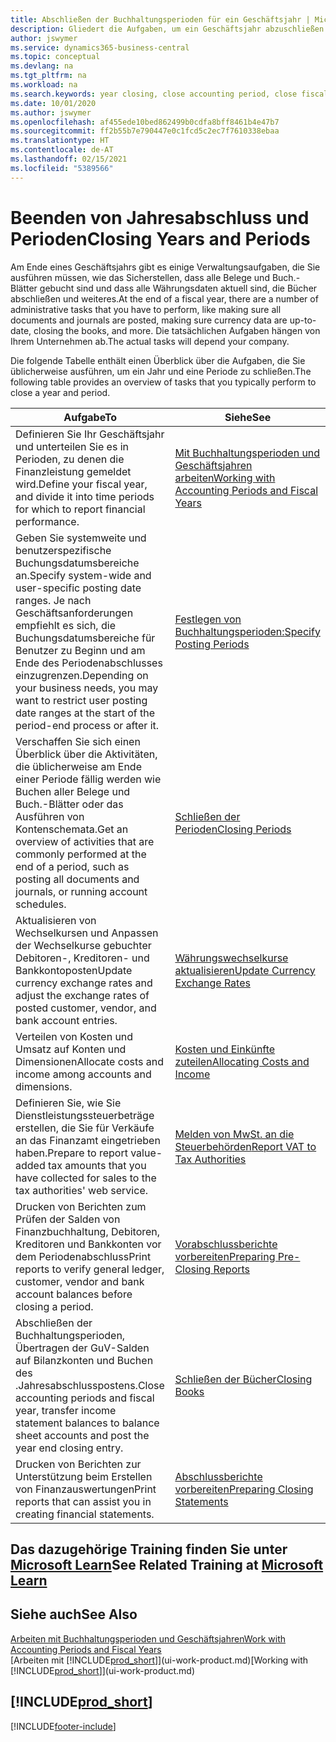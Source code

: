```yaml
---
title: Abschließen der Buchhaltungsperioden für ein Geschäftsjahr | Microsoft Docs
description: Gliedert die Aufgaben, um ein Geschäftsjahr abzuschließen oder Buchhaltungsperiode, beispielsweise der Belege und die Buch.-Blätter sind vergewissernd gebucht überprüfend und Bankguthaben.
author: jswymer
ms.service: dynamics365-business-central
ms.topic: conceptual
ms.devlang: na
ms.tgt_pltfrm: na
ms.workload: na
ms.search.keywords: year closing, close accounting period, close fiscal year, bank account detailed trial balance
ms.date: 10/01/2020
ms.author: jswymer
ms.openlocfilehash: af455ede10bed862499b0cdfa8bff8461b4e47b7
ms.sourcegitcommit: ff2b55b7e790447e0c1fcd5c2ec7f7610338ebaa
ms.translationtype: HT
ms.contentlocale: de-AT
ms.lasthandoff: 02/15/2021
ms.locfileid: "5389566"
---
```

# <a name="closing-years-and-periods"></a><span data-ttu-id="b2f31-103">Beenden von Jahresabschluss und Perioden</span><span class="sxs-lookup"><span data-stu-id="b2f31-103">Closing Years and Periods</span></span>

<span data-ttu-id="b2f31-104">Am Ende eines Geschäftsjahrs gibt es einige Verwaltungsaufgaben, die Sie ausführen müssen, wie das Sicherstellen, dass alle Belege und Buch.-Blätter gebucht sind und dass alle Währungsdaten aktuell sind, die Bücher abschließen und weiteres.</span><span class="sxs-lookup"><span data-stu-id="b2f31-104">At the end of a fiscal year, there are a number of administrative tasks that you have to perform, like making sure all documents and journals are posted, making sure currency data are up-to-date, closing the books, and more.</span></span> <span data-ttu-id="b2f31-105">Die tatsächlichen Aufgaben hängen von Ihrem Unternehmen ab.</span><span class="sxs-lookup"><span data-stu-id="b2f31-105">The actual tasks will depend your company.</span></span>

<span data-ttu-id="b2f31-106">Die folgende Tabelle enthält einen Überblick über die Aufgaben, die Sie üblicherweise ausführen, um ein Jahr und eine Periode zu schließen.</span><span class="sxs-lookup"><span data-stu-id="b2f31-106">The following table provides an overview of tasks that you typically perform to close a year and period.</span></span>

| <span data-ttu-id="b2f31-107">Aufgabe</span><span class="sxs-lookup"><span data-stu-id="b2f31-107">To</span></span> | <span data-ttu-id="b2f31-108">Siehe</span><span class="sxs-lookup"><span data-stu-id="b2f31-108">See</span></span> |
| --- | --- |
| <span data-ttu-id="b2f31-109">Definieren Sie Ihr Geschäftsjahr und unterteilen Sie es in Perioden, zu denen die Finanzleistung gemeldet wird.</span><span class="sxs-lookup"><span data-stu-id="b2f31-109">Define your fiscal year, and divide it into time periods for which to report financial performance.</span></span> | [<span data-ttu-id="b2f31-110">Mit Buchhaltungsperioden und Geschäftsjahren arbeiten</span><span class="sxs-lookup"><span data-stu-id="b2f31-110">Working with Accounting Periods and Fiscal Years</span></span>](finance-accounting-periods-and-fiscal-years.md)|
| <span data-ttu-id="b2f31-111">Geben Sie systemweite und benutzerspezifische Buchungsdatumsbereiche an.</span><span class="sxs-lookup"><span data-stu-id="b2f31-111">Specify system-wide and user-specific posting date ranges.</span></span> <span data-ttu-id="b2f31-112">Je nach Geschäftsanforderungen empfiehlt es sich, die Buchungsdatumsbereiche für Benutzer zu Beginn und am Ende des Periodenabschlusses einzugrenzen.</span><span class="sxs-lookup"><span data-stu-id="b2f31-112">Depending on your business needs, you may want to restrict user posting date ranges at the start of the period-end process or after it.</span></span> |[<span data-ttu-id="b2f31-113">Festlegen von Buchhaltungsperioden:</span><span class="sxs-lookup"><span data-stu-id="b2f31-113">Specify Posting Periods</span></span>](finance-how-specify-posting-periods.md) |
| <span data-ttu-id="b2f31-114">Verschaffen Sie sich einen Überblick über die Aktivitäten, die üblicherweise am Ende einer Periode fällig werden wie Buchen aller Belege und Buch.-Blätter oder das Ausführen von Kontenschemata.</span><span class="sxs-lookup"><span data-stu-id="b2f31-114">Get an overview of activities that are commonly performed at the end of a period, such as posting all documents and journals, or running account schedules.</span></span> |[<span data-ttu-id="b2f31-115">Schließen der Perioden</span><span class="sxs-lookup"><span data-stu-id="b2f31-115">Closing Periods</span></span>](year-how-complete-period-end-processes.md) |
| <span data-ttu-id="b2f31-116">Aktualisieren von Wechselkursen und Anpassen der Wechselkurse gebuchter Debitoren-, Kreditoren- und Bankkontoposten</span><span class="sxs-lookup"><span data-stu-id="b2f31-116">Update currency exchange rates and adjust the exchange rates of posted customer, vendor, and bank account entries.</span></span> |[<span data-ttu-id="b2f31-117">Währungswechselkurse aktualisieren</span><span class="sxs-lookup"><span data-stu-id="b2f31-117">Update Currency Exchange Rates</span></span>](finance-how-update-currencies.md) |
| <span data-ttu-id="b2f31-118">Verteilen von Kosten und Umsatz auf Konten und Dimensionen</span><span class="sxs-lookup"><span data-stu-id="b2f31-118">Allocate costs and income among accounts and dimensions.</span></span> |[<span data-ttu-id="b2f31-119">Kosten und Einkünfte zuteilen</span><span class="sxs-lookup"><span data-stu-id="b2f31-119">Allocating Costs and Income</span></span>](year-allocate-costs-income.md) |
| <span data-ttu-id="b2f31-120">Definieren Sie, wie Sie Dienstleistungssteuerbeträge erstellen, die Sie für Verkäufe an das Finanzamt eingetrieben haben.</span><span class="sxs-lookup"><span data-stu-id="b2f31-120">Prepare to report value-added tax amounts that you have collected for sales to the tax authorities' web service.</span></span> |[<span data-ttu-id="b2f31-121">Melden von MwSt. an die Steuerbehörden</span><span class="sxs-lookup"><span data-stu-id="b2f31-121">Report VAT to Tax Authorities</span></span>](finance-how-report-vat.md)|
| <span data-ttu-id="b2f31-122">Drucken von Berichten zum Prüfen der Salden von Finanzbuchhaltung, Debitoren, Kreditoren und Bankkonten vor dem Periodenabschluss</span><span class="sxs-lookup"><span data-stu-id="b2f31-122">Print reports to verify general ledger, customer, vendor and bank account balances before closing a period.</span></span> |[<span data-ttu-id="b2f31-123">Vorabschlussberichte vorbereiten</span><span class="sxs-lookup"><span data-stu-id="b2f31-123">Preparing Pre-Closing Reports</span></span>](year-prepare-preclose-reports.md) |
| <span data-ttu-id="b2f31-124">Abschließen der Buchhaltungsperioden, Übertragen der GuV-Salden auf Bilanzkonten und Buchen des .Jahresabschlusspostens.</span><span class="sxs-lookup"><span data-stu-id="b2f31-124">Close accounting periods and fiscal year, transfer income statement balances to balance sheet accounts and post the year end closing entry.</span></span> |[<span data-ttu-id="b2f31-125">Schließen der Bücher</span><span class="sxs-lookup"><span data-stu-id="b2f31-125">Closing Books</span></span>](year-close-books.md) |
| <span data-ttu-id="b2f31-126">Drucken von Berichten zur Unterstützung beim Erstellen von Finanzauswertungen</span><span class="sxs-lookup"><span data-stu-id="b2f31-126">Print reports that can assist you in creating financial statements.</span></span> |[<span data-ttu-id="b2f31-127">Abschlussberichte vorbereiten</span><span class="sxs-lookup"><span data-stu-id="b2f31-127">Preparing Closing Statements</span></span>](year-prepare-close-statement.md) |

## <a name="see-related-training-at-microsoft-learn"></a><span data-ttu-id="b2f31-128">Das dazugehörige Training finden Sie unter [Microsoft Learn](/learn/modules/close-fiscal-year-dynamics-365-business-central/index)</span><span class="sxs-lookup"><span data-stu-id="b2f31-128">See Related Training at [Microsoft Learn](/learn/modules/close-fiscal-year-dynamics-365-business-central/index)</span></span>

## <a name="see-also"></a><span data-ttu-id="b2f31-129">Siehe auch</span><span class="sxs-lookup"><span data-stu-id="b2f31-129">See Also</span></span>

[<span data-ttu-id="b2f31-130">Arbeiten mit Buchhaltungsperioden und Geschäftsjahren</span><span class="sxs-lookup"><span data-stu-id="b2f31-130">Work with Accounting Periods and Fiscal Years</span></span>](finance-accounting-periods-and-fiscal-years.md)  
<span data-ttu-id="b2f31-131">[Arbeiten mit [!INCLUDE[prod_short](includes/prod_short.md)]](ui-work-product.md)</span><span class="sxs-lookup"><span data-stu-id="b2f31-131">[Working with [!INCLUDE[prod_short](includes/prod_short.md)]](ui-work-product.md)</span></span>

## [!INCLUDE[prod_short](includes/free_trial_md.md)]  


[!INCLUDE[footer-include](includes/footer-banner.md)]